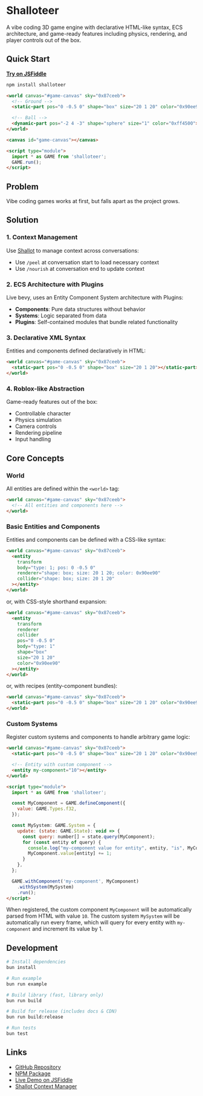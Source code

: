 # Shalloteer

A vibe coding 3D game engine with declarative HTML-like syntax, ECS architecture, and game-ready features including physics, rendering, and player controls out of the box.

## Quick Start

[**Try on JSFiddle**](https://jsfiddle.net/keLsxh5t/)

```bash
npm install shalloteer
```

```html
<world canvas="#game-canvas" sky="0x87ceeb">
  <!-- Ground -->
  <static-part pos="0 -0.5 0" shape="box" size="20 1 20" color="0x90ee90"></static-part>

  <!-- Ball -->
  <dynamic-part pos="-2 4 -3" shape="sphere" size="1" color="0xff4500"></dynamic-part>
</world>

<canvas id="game-canvas"></canvas>

<script type="module">
  import * as GAME from 'shalloteer';
  GAME.run();
</script>
```

## Problem

Vibe coding games works at first, but falls apart as the project grows.

## Solution

### 1. Context Management

Use [Shallot](https://github.com/dylanebert/shallot) to manage context across conversations:

- Use `/peel` at conversation start to load necessary context
- Use `/nourish` at conversation end to update context

### 2. ECS Architecture with Plugins

Live bevy, uses an Entity Component System architecture with Plugins:

- **Components**: Pure data structures without behavior
- **Systems**: Logic separated from data
- **Plugins**: Self-contained modules that bundle related functionality

### 3. Declarative XML Syntax

Entities and components defined declaratively in HTML:

```html
<world canvas="#game-canvas" sky="0x87ceeb">
  <static-part pos="0 -0.5 0" shape="box" size="20 1 20"></static-part>
</world>
```

### 4. Roblox-like Abstraction

Game-ready features out of the box:

- Controllable character
- Physics simulation
- Camera controls
- Rendering pipeline
- Input handling

## Core Concepts

### World

All entities are defined within the `<world>` tag:

```html
<world canvas="#game-canvas" sky="0x87ceeb">
  <!-- All entities and components here -->
</world>
```

### Basic Entities and Components

Entities and components can be defined with a CSS-like syntax:

```html
<world canvas="#game-canvas" sky="0x87ceeb">
  <entity
    transform
    body="type: 1; pos: 0 -0.5 0"
    renderer="shape: box; size: 20 1 20; color: 0x90ee90"
    collider="shape: box; size: 20 1 20"
  ></entity>
</world>
```

or, with CSS-style shorthand expansion:

```html
<world canvas="#game-canvas" sky="0x87ceeb">
  <entity
    transform
    renderer
    collider
    pos="0 -0.5 0"
    body="type: 1"
    shape="box"
    size="20 1 20"
    color="0x90ee90"
  ></entity>
</world>
```

or, with recipes (entity-component bundles):

```html
<world canvas="#game-canvas" sky="0x87ceeb">
  <static-part pos="0 -0.5 0" shape="box" size="20 1 20" color="0x90ee90"></static-part>
</world>
```

### Custom Systems

Register custom systems and components to handle arbitrary game logic:

```html
<world canvas="#game-canvas" sky="0x87ceeb">
  <static-part pos="0 -0.5 0" shape="box" size="20 1 20" color="0x90ee90"></static-part>

  <!-- Entity with custom component -->
  <entity my-component="10"></entity>
</world>

<script type="module">
  import * as GAME from 'shalloteer';

  const MyComponent = GAME.defineComponent({
    value: GAME.Types.f32,
  });

  const MySystem: GAME.System = {
    update: (state: GAME.State): void => {
      const query: number[] = state.query(MyComponent);
      for (const entity of query) {
        console.log("my-component value for entity", entity, "is", MyComponent.value[entity]);
        MyComponent.value[entity] += 1;
      }
    },
  };

  GAME.withComponent('my-component', MyComponent)
    .withSystem(MySystem)
    .run();
</script>
```

When registered, the custom component `MyComponent` will be automatically parsed from HTML with value `10`. The custom system `MySystem` will be automatically run every frame, which will query for every entity with `my-component` and increment its value by 1.

## Development

```bash
# Install dependencies
bun install

# Run example
bun run example

# Build library (fast, library only)
bun run build

# Build for release (includes docs & CDN)
bun run build:release

# Run tests
bun test
```

## Links

- [GitHub Repository](https://github.com/dylanebert/shalloteer)
- [NPM Package](https://www.npmjs.com/package/shalloteer)
- [Live Demo on JSFiddle](https://jsfiddle.net/zhLtd6e2/6/)
- [Shallot Context Manager](https://github.com/dylanebert/shallot)
